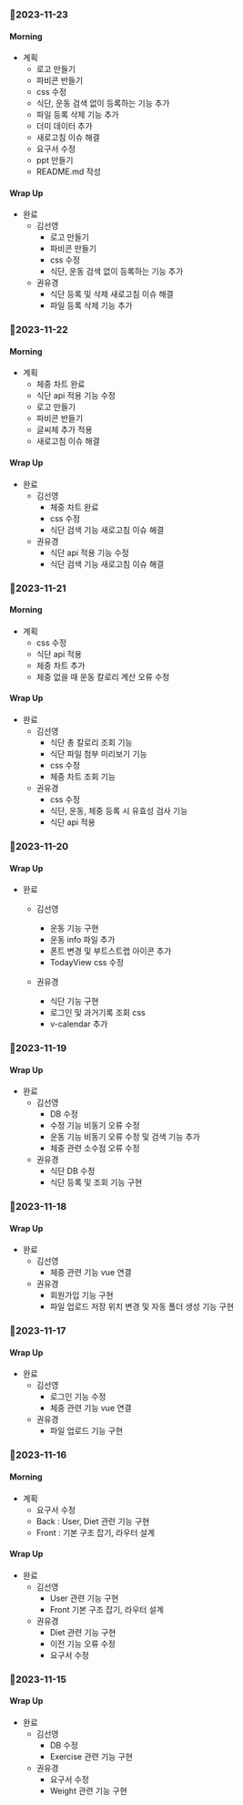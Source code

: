 
### 🍑2023-11-23
#### Morning
- 계획
  - 로고 만들기
  - 파비콘 반들기
  - css 수정
  - 식단, 운동 검색 없이 등록하는 기능 추가
  - 파일 등록 삭제 기능 추가
  - 더미 데이터 추가
  - 새로고침 이슈 해결
  - 요구서 수정
  - ppt 만들기
  - README.md 작성

#### Wrap Up
- 완료
  - 김선영
    - 로고 만들기
    - 파비콘 만들기
    - css 수정
    - 식단, 운동 검색 없이 등록하는 기능 추가
  - 권유경
    - 식단 등록 및 삭제 새로고침 이슈 해결
    - 파일 등록 삭제 기능 추가



### 🍑2023-11-22
#### Morning
- 계획
  - 체중 차트 완료
  - 식단 api 적용 기능 수정
  - 로고 만들기
  - 파비콘 반들기
  - 글씨체 추가 적용
  - 새로고침 이슈 해결

#### Wrap Up
- 완료
  - 김선영
    - 체중 차트 완료
    - css 수정
    - 식단 검색 기능 새로고침 이슈 해결
  - 권유경
    - 식단 api 적용 기능 수정
    - 식단 검색 기능 새로고침 이슈 해결


### 🍑2023-11-21
#### Morning
- 계획
  - css 수정
  - 식단 api 적용
  - 체중 차트 추가
  - 체중 없을 때 운동 칼로리 계산 오류 수정

#### Wrap Up
- 완료
  - 김선영
    - 식단 총 칼로리 조회 기능
    - 식단 파일 첨부 미리보기 기능
    - css 수정
    - 체중 차트 조회 기능
  - 권유경
    - css 수정
    - 식단, 운동, 체중 등록 시 유효성 검사 기능
    - 식단 api 적용


### 🍑2023-11-20
#### Wrap Up
- 완료
  - 김선영
    - 운동 기능 구현
    - 운동 info 파일 추가
    - 폰트 변경 및 부트스트랩 아이콘 추가
    - TodayView css 수정
  
  - 권유경
    - 식단 기능 구현  
    - 로그인 및 과거기록 조회 css
    - v-calendar 추가


### 🍑2023-11-19
#### Wrap Up
- 완료
  - 김선영
    - DB 수정
    - 수정 기능 비동기 오류 수정
    - 운동 기능 비동기 오류 수정 및 검색 기능 추가
    - 체중 관련 소수점 오류 수정
  - 권유경
    - 식단 DB 수정
    - 식단 등록 및 조회 기능 구현
### 🍑2023-11-18
#### Wrap Up
- 완료
  - 김선영
    - 체중 관련 기능 vue 연결
  - 권유경
    - 회원가입 기능 구현
    - 파일 업로드 저장 위치 변경 및 자동 폴더 생성 기능 구현


### 🍑2023-11-17
#### Wrap Up
- 완료
  - 김선영
    - 로그인 기능 수정
    - 체중 관련 기능 vue 연결
  - 권유경
    - 파일 업로드 기능 구현


### 🍑2023-11-16
#### Morning
- 계획
    - 요구서 수정
    - Back : User, Diet 관련 기능 구현
    - Front : 기본 구조 잡기, 라우터 설계


#### Wrap Up
- 완료
  - 김선영
    - User 관련 기능 구현
    - Front 기본 구조 잡기, 라우터 설계
  - 권유경
    - Diet 관련 기능 구현
    - 이전 기능 오류 수정
    - 요구서 수정


### 🍑2023-11-15
#### Wrap Up
- 완료
  - 김선영
    - DB 수정
    - Exercise 관련 기능 구현
  - 권유경
    - 요구서 수정
    - Weight 관련 기능 구현
